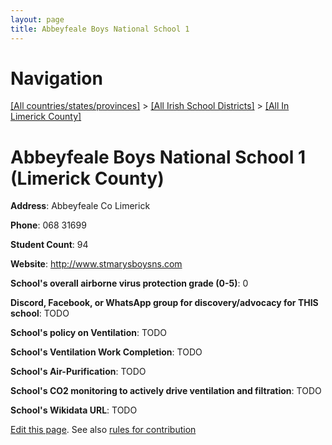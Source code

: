 ```yaml
---
layout: page
title: Abbeyfeale Boys National School 1
---
```

# Navigation

[[All countries/states/provinces]](../../..) > [[All Irish School Districts]](../..) > [[All In Limerick County]](..)

# Abbeyfeale Boys National School 1 (Limerick County)

**Address**: Abbeyfeale Co Limerick

**Phone**: 068 31699

**Student Count**: 94

**Website**: <http://www.stmarysboysns.com>

**School's overall airborne virus protection grade (0-5)**: 0

**Discord, Facebook, or WhatsApp group for discovery/advocacy for THIS school**: TODO

**School's policy on Ventilation**: TODO

**School's Ventilation Work Completion**: TODO

**School's Air-Purification**: TODO

**School's CO2 monitoring to actively drive ventilation and filtration**: TODO

**School's Wikidata URL**: TODO


[Edit this page](https://github.com/ventilate-schools/Ireland/edit/main/./Limerick_County/Abbeyfeale_Boys_National_School_1.md). See also [rules for contribution](../../../contribution-rules/)